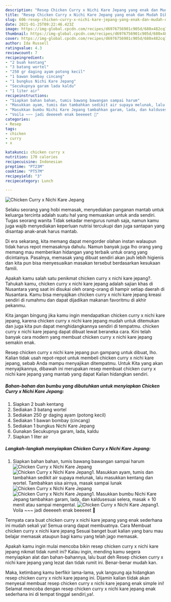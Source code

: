 ```yaml
---
description: "Resep Chicken Curry x Nichi Kare Jepang yang enak dan Mudah Dibuat"
title: "Resep Chicken Curry x Nichi Kare Jepang yang enak dan Mudah Dibuat"
slug: 606-resep-chicken-curry-x-nichi-kare-jepang-yang-enak-dan-mudah-dibuat
date: 2021-01-25T09:22:46.423Z
image: https://img-global.cpcdn.com/recipes/d6976756901c905d/680x482cq70/chicken-curry-x-nichi-kare-jepang-foto-resep-utama.jpg
thumbnail: https://img-global.cpcdn.com/recipes/d6976756901c905d/680x482cq70/chicken-curry-x-nichi-kare-jepang-foto-resep-utama.jpg
cover: https://img-global.cpcdn.com/recipes/d6976756901c905d/680x482cq70/chicken-curry-x-nichi-kare-jepang-foto-resep-utama.jpg
author: Ida Russell
ratingvalue: 4.3
reviewcount: 7
recipeingredient:
- "2 buah kentang"
- "3 batang wortel"
- "250 gr daging ayam potong kecil"
- "1 bawan bombay cincang"
- "1 bungkus Nichi Kare Jepang"
- "Secukupnya garam lada kaldu"
- "1 liter air"
recipeinstructions:
- "Siapkan bahan bahan, tumis bawang bawangan sampai harum"
- "Masukkan ayam, tumis dan tambahkan sedikit air supaya melunak, lalu masukkan kentang dan wortel. Tambahkan sisa airnya, masak sampai lunak"
- "Masukkan bumbu Nichi Kare Jepang tambahkan garam, lada, dan kaldusesuai selera, masak ± 10 menit atau sampai mengental."
- "Voila ~~~ jadi deeeeeh enak beeeeet 🤤"
categories:
- Resep
tags:
- chicken
- curry
- x

katakunci: chicken curry x 
nutrition: 170 calories
recipecuisine: Indonesian
preptime: "PT23M"
cooktime: "PT57M"
recipeyield: "3"
recipecategory: Lunch

---
```



![Chicken Curry x Nichi Kare Jepang](https://img-global.cpcdn.com/recipes/d6976756901c905d/680x482cq70/chicken-curry-x-nichi-kare-jepang-foto-resep-utama.jpg)

Selaku seorang yang hobi memasak, menyediakan panganan mantab untuk keluarga tercinta adalah suatu hal yang memuaskan untuk anda sendiri. Tugas seorang  wanita Tidak sekadar mengurus rumah saja, namun kamu juga wajib menyediakan keperluan nutrisi tercukupi dan juga santapan yang disantap anak-anak harus mantab.

Di era  sekarang, kita memang dapat mengorder olahan instan walaupun tidak harus repot memasaknya dahulu. Namun banyak juga lho orang yang memang mau memberikan hidangan yang terbaik untuk orang yang dicintainya. Pasalnya, memasak yang dibuat sendiri akan jauh lebih higienis dan kita pun bisa menyesuaikan masakan tersebut berdasarkan kesukaan famili. 



Apakah kamu salah satu penikmat chicken curry x nichi kare jepang?. Tahukah kamu, chicken curry x nichi kare jepang adalah sajian khas di Nusantara yang saat ini disukai oleh orang-orang di hampir setiap daerah di Nusantara. Kamu bisa menyajikan chicken curry x nichi kare jepang kreasi sendiri di rumahmu dan dapat dijadikan makanan favoritmu di akhir pekanmu.

Kita jangan bingung jika kamu ingin mendapatkan chicken curry x nichi kare jepang, karena chicken curry x nichi kare jepang mudah untuk ditemukan dan juga kita pun dapat menghidangkannya sendiri di tempatmu. chicken curry x nichi kare jepang dapat dibuat lewat beraneka cara. Kini telah banyak cara modern yang membuat chicken curry x nichi kare jepang semakin enak.

Resep chicken curry x nichi kare jepang pun gampang untuk dibuat, lho. Kalian tidak usah repot-repot untuk membeli chicken curry x nichi kare jepang, sebab Anda mampu menyajikan ditempatmu. Untuk Kita yang akan menyajikannya, dibawah ini merupakan resep membuat chicken curry x nichi kare jepang yang mantab yang dapat Kalian hidangkan sendiri.

<!--inarticleads1-->

##### Bahan-bahan dan bumbu yang dibutuhkan untuk menyiapkan Chicken Curry x Nichi Kare Jepang:

1. Siapkan 2 buah kentang
1. Sediakan 3 batang wortel
1. Sediakan 250 gr daging ayam (potong kecil)
1. Sediakan 1 bawan bombay (cincang)
1. Sediakan 1 bungkus Nichi Kare Jepang
1. Gunakan Secukupnya garam, lada, kaldu
1. Siapkan 1 liter air




<!--inarticleads2-->

##### Langkah-langkah menyiapkan Chicken Curry x Nichi Kare Jepang:

1. Siapkan bahan bahan, tumis bawang bawangan sampai harum
<img src="https://img-global.cpcdn.com/steps/08c966beca011380/160x128cq70/chicken-curry-x-nichi-kare-jepang-langkah-memasak-1-foto.jpg" alt="Chicken Curry x Nichi Kare Jepang"><img src="https://img-global.cpcdn.com/steps/eed04fbf8ec80165/160x128cq70/chicken-curry-x-nichi-kare-jepang-langkah-memasak-1-foto.jpg" alt="Chicken Curry x Nichi Kare Jepang">1. Masukkan ayam, tumis dan tambahkan sedikit air supaya melunak, lalu masukkan kentang dan wortel. Tambahkan sisa airnya, masak sampai lunak
<img src="https://img-global.cpcdn.com/steps/700712e02af687e5/160x128cq70/chicken-curry-x-nichi-kare-jepang-langkah-memasak-2-foto.jpg" alt="Chicken Curry x Nichi Kare Jepang"><img src="https://img-global.cpcdn.com/steps/f738302e3936c22a/160x128cq70/chicken-curry-x-nichi-kare-jepang-langkah-memasak-2-foto.jpg" alt="Chicken Curry x Nichi Kare Jepang">1. Masukkan bumbu Nichi Kare Jepang tambahkan garam, lada, dan kaldusesuai selera, masak ± 10 menit atau sampai mengental.
<img src="https://img-global.cpcdn.com/steps/594da5f876727790/160x128cq70/chicken-curry-x-nichi-kare-jepang-langkah-memasak-3-foto.jpg" alt="Chicken Curry x Nichi Kare Jepang">1. Voila ~~~ jadi deeeeeh enak beeeeet 🤤




Ternyata cara buat chicken curry x nichi kare jepang yang enak sederhana ini mudah sekali ya! Semua orang dapat membuatnya. Cara Membuat chicken curry x nichi kare jepang Sesuai banget buat kalian yang baru mau belajar memasak ataupun bagi kamu yang telah jago memasak.

Apakah kamu ingin mulai mencoba bikin resep chicken curry x nichi kare jepang nikmat tidak rumit ini? Kalau ingin, mending kamu segera menyiapkan alat dan bahan-bahannya, lalu buat deh Resep chicken curry x nichi kare jepang yang lezat dan tidak rumit ini. Benar-benar mudah kan. 

Maka, ketimbang kamu berfikir lama-lama, yuk langsung aja hidangkan resep chicken curry x nichi kare jepang ini. Dijamin kalian tiidak akan menyesal membuat resep chicken curry x nichi kare jepang enak simple ini! Selamat mencoba dengan resep chicken curry x nichi kare jepang enak sederhana ini di tempat tinggal sendiri,ya!.

